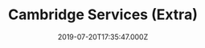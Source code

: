 ---
date: 2019-07-20T17:35:47.000Z
title: Cambridge Services (Extra)
latitude: 52.26903183019625
longitude: -0.008920448757501498
url: http://www.extraservices.co.uk
category: checkin
---